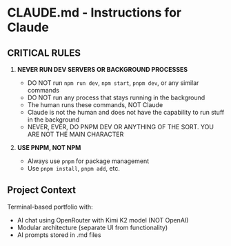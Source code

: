 # CLAUDE.md - Instructions for Claude

## CRITICAL RULES

1. **NEVER RUN DEV SERVERS OR BACKGROUND PROCESSES**
   - DO NOT run `npm run dev`, `npm start`, `pnpm dev`, or any similar commands
   - DO NOT run any process that stays running in the background
   - The human runs these commands, NOT Claude
   - Claude is not the human and does not have the capability to run stuff in the background
   - NEVER, EVER, DO PNPM DEV OR ANYTHING OF THE SORT. YOU ARE NOT THE MAIN CHARACTER

2. **USE PNPM, NOT NPM**
   - Always use `pnpm` for package management
   - Use `pnpm install`, `pnpm add`, etc.

## Project Context

Terminal-based portfolio with:
- AI chat using OpenRouter with Kimi K2 model (NOT OpenAI)
- Modular architecture (separate UI from functionality)
- AI prompts stored in .md files